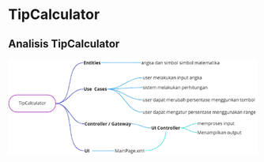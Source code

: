 # TipCalculator
## Analisis TipCalculator
![analisis](https://github.com/hadisptr/TipCalculator/blob/main/analisis%20tipcalculator.png)
